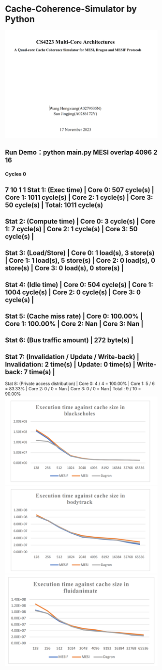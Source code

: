 # Cache-Coherence-Simulator by Python
![title](https://github.com/XavierWangHX/Cache-Coherence-Simulator/blob/main/img/title.png) 
## Run Demo：python main.py MESI overlap 4096 2 16
### Cycles 0
7 10 1 1
Stat 1: (Exec time)
| Core 0: 507 cycle(s) | Core 1: 1011 cycle(s) | Core 2: 1 cycle(s) | Core 3: 50 cycle(s) |
Total: 1011 cycle(s)
------------------------------------
Stat 2: (Compute time)
| Core 0: 3 cycle(s) | Core 1: 7 cycle(s) | Core 2: 1 cycle(s) | Core 3: 50 cycle(s) |
------------------------------------
Stat 3: (Load/Store)
| Core 0: 1 load(s), 3 store(s) | Core 1: 1 load(s), 5 store(s) | Core 2: 0 load(s), 0 store(s) | Core 3: 0 load(s), 0 store(s) |
------------------------------------
Stat 4: (Idle time)
| Core 0: 504 cycle(s) | Core 1: 1004 cycle(s) | Core 2: 0 cycle(s) | Core 3: 0 cycle(s) |
------------------------------------
Stat 5: (Cache miss rate)
| Core 0: 100.00% | Core 1: 100.00% | Core 2: Nan  | Core 3: Nan  |
------------------------------------
Stat 6: (Bus traffic amount)
| 272 byte(s) |
------------------------------------
Stat 7: (Invalidation / Update / Write-back)
| Invalidation: 2 time(s) | Update: 0 time(s) | Write-back: 7 time(s) |
------------------------------------
Stat 8: (Private access distribution)
| Core 0: 4 / 4 = 100.00% | Core 1: 5 / 6 = 83.33% | Core 2: 0 / 0 = Nan | Core 3: 0 / 0 = Nan |
Total : 9 / 10 = 90.00%
![black](https://github.com/XavierWangHX/Cache-Coherence-Simulator/blob/main/img/black.png) 
![body](https://github.com/XavierWangHX/Cache-Coherence-Simulator/blob/main/img/body.png) 
![fluid](https://github.com/XavierWangHX/Cache-Coherence-Simulator/blob/main/img/fluid.png) 
